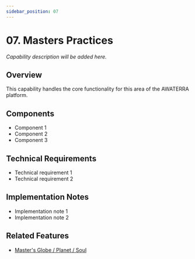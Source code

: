 ```yaml
---
sidebar_position: 07
---
```


# 07. Masters Practices

*Capability description will be added here.*

## Overview

This capability handles the core functionality for this area of the AWATERRA platform.

## Components

- Component 1
- Component 2
- Component 3

## Technical Requirements

- Technical requirement 1
- Technical requirement 2

## Implementation Notes

- Implementation note 1
- Implementation note 2

## Related Features

- [Master's Globe / Planet / Soul](/docs/features/masters-globe-planet-soul)
